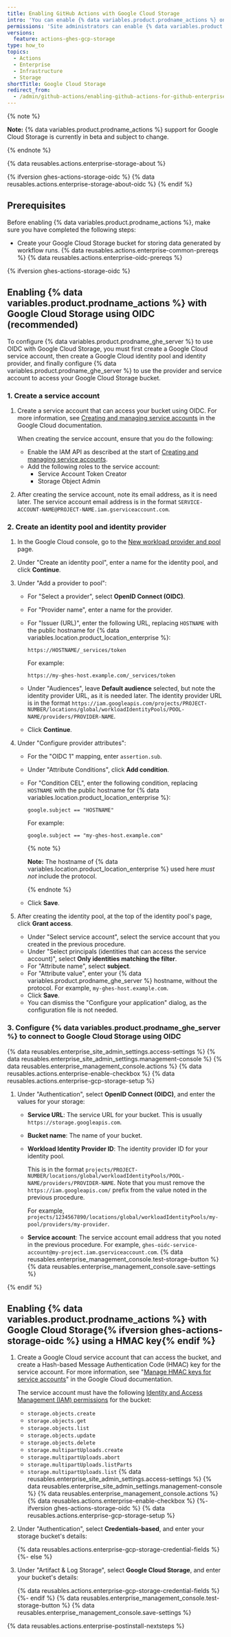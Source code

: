 ```yaml
---
title: Enabling GitHub Actions with Google Cloud Storage
intro: 'You can enable {% data variables.product.prodname_actions %} on {% data variables.product.prodname_ghe_server %} and use Google Cloud Storage to store data generated by workflow runs.'
permissions: 'Site administrators can enable {% data variables.product.prodname_actions %} and configure enterprise settings.'
versions:
  feature: actions-ghes-gcp-storage
type: how_to
topics:
  - Actions
  - Enterprise
  - Infrastructure
  - Storage
shortTitle: Google Cloud Storage
redirect_from:
  - /admin/github-actions/enabling-github-actions-for-github-enterprise-server/enabling-github-actions-with-google-cloud-storage
---
```


{% note %}

**Note:** {% data variables.product.prodname_actions %} support for Google Cloud Storage is currently in beta and subject to change.

{% endnote %}

{% data reusables.actions.enterprise-storage-about %}

{% ifversion ghes-actions-storage-oidc %}
{% data reusables.actions.enterprise-storage-about-oidc %}
{% endif %}

## Prerequisites

Before enabling {% data variables.product.prodname_actions %}, make sure you have completed the following steps:

* Create your Google Cloud Storage bucket for storing data generated by workflow runs.
{% data reusables.actions.enterprise-common-prereqs %}
{% data reusables.actions.enterprise-oidc-prereqs %}

{% ifversion ghes-actions-storage-oidc %}

## Enabling {% data variables.product.prodname_actions %} with Google Cloud Storage using OIDC (recommended)

To configure {% data variables.product.prodname_ghe_server %} to use OIDC with Google Cloud Storage, you must first create a Google Cloud service account, then create a Google Cloud identity pool and identity provider, and finally configure {% data variables.product.prodname_ghe_server %} to use the provider and service account to access your Google Cloud Storage bucket.

### 1. Create a service account

1. Create a service account that can access your bucket using OIDC. For more information, see [Creating and managing service accounts](https://cloud.google.com/iam/docs/creating-managing-service-accounts) in the Google Cloud documentation.

   When creating the service account, ensure that you do the following:

   * Enable the IAM API as described at the start of [Creating and managing service accounts](https://cloud.google.com/iam/docs/creating-managing-service-accounts).
   * Add the following roles to the service account:
     * Service Account Token Creator
     * Storage Object Admin
1. After creating the service account, note its email address, as it is need later. The service account email address is in the format `SERVICE-ACCOUNT-NAME@PROJECT-NAME.iam.gserviceaccount.com`.

### 2. Create an identity pool and identity provider

1. In the Google Cloud console, go to the [New workload provider and pool](https://console.cloud.google.com/iam-admin/workload-identity-pools/create) page.
1. Under "Create an identity pool", enter a name for the identity pool, and click **Continue**.
1. Under "Add a provider to pool":

   * For "Select a provider", select **OpenID Connect (OIDC)**.
   * For "Provider name", enter a name for the provider.
   * For "Issuer (URL)", enter the following URL, replacing `HOSTNAME` with the public hostname for {% data variables.location.product_location_enterprise %}:

     ```text
     https://HOSTNAME/_services/token
     ```

     For example:

     ```text
     https://my-ghes-host.example.com/_services/token
     ```

   * Under "Audiences", leave **Default audience** selected, but note the identity provider URL, as it is needed later. The identity provider URL is in the format `https://iam.googleapis.com/projects/PROJECT-NUMBER/locations/global/workloadIdentityPools/POOL-NAME/providers/PROVIDER-NAME`.
   * Click **Continue**.
1. Under "Configure provider attributes":

   * For the "OIDC 1" mapping, enter `assertion.sub`.
   * Under "Attribute Conditions", click **Add condition**.
   * For "Condition CEL", enter the following condition, replacing `HOSTNAME` with the public hostname for {% data variables.location.product_location_enterprise %}:

     ```text
     google.subject == "HOSTNAME"
     ```

     For example:

     ```text
     google.subject == "my-ghes-host.example.com"
     ```

     {% note %}

     **Note:** The hostname of {% data variables.location.product_location_enterprise %} used here _must not_ include the protocol.

     {% endnote %}
   * Click **Save**.
1. After creating the identity pool, at the top of the identity pool's page, click **Grant access**.
   * Under "Select service account", select the service account that you created in the previous procedure.
   * Under "Select principals (identities that can access the service account)", select **Only identities matching the filter**.
   * For "Attribute name", select **subject**.
   * For "Attribute value", enter your {% data variables.product.prodname_ghe_server %} hostname, without the protocol. For example, `my-ghes-host.example.com`.
   * Click **Save**.
   * You can dismiss the "Configure your application" dialog, as the configuration file is not needed.

### 3. Configure {% data variables.product.prodname_ghe_server %} to connect to Google Cloud Storage using OIDC

{% data reusables.enterprise_site_admin_settings.access-settings %}
{% data reusables.enterprise_site_admin_settings.management-console %}
{% data reusables.enterprise_management_console.actions %}
{% data reusables.actions.enterprise-enable-checkbox %}
{% data reusables.actions.enterprise-gcp-storage-setup %}
1. Under "Authentication", select **OpenID Connect (OIDC)**, and enter the values for your storage:
   * **Service URL**: The service URL for your bucket. This is usually `https://storage.googleapis.com`.
   * **Bucket name**: The name of your bucket.
   * **Workload Identity Provider ID**: The identity provider ID for your identity pool.

     This is in the format `projects/PROJECT-NUMBER/locations/global/workloadIdentityPools/POOL-NAME/providers/PROVIDER-NAME`. Note that you must remove the `https://iam.googleapis.com/` prefix from the value noted in the previous procedure.

     For example, `projects/1234567890/locations/global/workloadIdentityPools/my-pool/providers/my-provider`.
   * **Service account**: The service account email address that you noted in the previous procedure. For example, `ghes-oidc-service-account@my-project.iam.gserviceaccount.com`.
{% data reusables.enterprise_management_console.test-storage-button %}
{% data reusables.enterprise_management_console.save-settings %}

{% endif %}

## Enabling {% data variables.product.prodname_actions %} with Google Cloud Storage{% ifversion ghes-actions-storage-oidc %} using a HMAC key{% endif %}

1. Create a Google Cloud service account that can access the bucket, and create a Hash-based Message Authentication Code (HMAC) key for the service account. For more information, see "[Manage HMAC keys for service accounts](https://cloud.google.com/storage/docs/authentication/managing-hmackeys)" in the Google Cloud documentation.

   The service account must have the following [Identity and Access Management (IAM) permissions](https://cloud.google.com/storage/docs/access-control/iam-permissions) for the bucket:

   * `storage.objects.create`
   * `storage.objects.get`
   * `storage.objects.list`
   * `storage.objects.update`
   * `storage.objects.delete`
   * `storage.multipartUploads.create`
   * `storage.multipartUploads.abort`
   * `storage.multipartUploads.listParts`
   * `storage.multipartUploads.list`
{% data reusables.enterprise_site_admin_settings.access-settings %}
{% data reusables.enterprise_site_admin_settings.management-console %}
{% data reusables.enterprise_management_console.actions %}
{% data reusables.actions.enterprise-enable-checkbox %}
{%- ifversion ghes-actions-storage-oidc %}
{% data reusables.actions.enterprise-gcp-storage-setup %}
1. Under "Authentication", select **Credentials-based**, and enter your storage bucket's details:

   {% data reusables.actions.enterprise-gcp-storage-credential-fields %}
{%- else %}
1. Under "Artifact & Log Storage", select **Google Cloud Storage**, and enter your bucket's details:

   {% data reusables.actions.enterprise-gcp-storage-credential-fields %}
{%- endif %}
{% data reusables.enterprise_management_console.test-storage-button %}
{% data reusables.enterprise_management_console.save-settings %}

{% data reusables.actions.enterprise-postinstall-nextsteps %}
